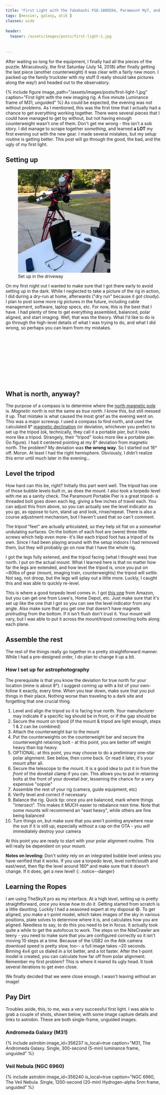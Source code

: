 ```yaml
---
title: "First Light with the Takahashi FSQ-106EDX4, Paramount MyT, and Atik 16200 Mono"
tags: [messier, galaxy, atik ]
classes: wide

header:
  teaser: /assets/images/posts/first-light-1.jpg


---
```


After waiting so long for the equipment, I finally had all the pieces of the puzzle.  Miraculously, the first Saturday (July 14, 2018) after finally getting the last piece (another counterweight) it was clear with a fairly new moon.  I packed up the family truckster with my stuff (I really should take pictures along the way!) and headed out to the observatory.

<!--more-->

{% 
  include figure image_path="/assets/images/posts/first-light-1.jpg" 
  caption="First light with the new imaging rig.  A five minute Luminance frame of M31, unguided" 
%}
As could be expected, the evening was not without problems.  As I mentioned, this was the first time that I actually had a chance to get everything working together.  There were several pieces that I could have managed to get by without, but not having enough counterweight wasn't one of them.  Don't get me wrong - this isn't a sob story.  I did manage to scrape together _something_, and learned **a LOT** my first evening out with the new gear.  I made several mistakes, but my setup routine is getting better.  This post will go through the good, the bad, and the ugly of my first light.

## Setting up

<figure style="width: 300px" class="align-left">
  <img src="/assets/images/posts/mount-setup-first-light.jpg" alt="">
  <figcaption>Set up in the driveway</figcaption>
</figure>On my first night out I wanted to make sure that I got there early to avoid setting up in the dark.  While I neglected to take a picture of the rig in action, I did during a dry-run at home, afterwards ("dry run" because it got cloudy).  I plan to post some more rig pictures in the future, including cable management, software, laptop specs, etc.  For now, this is the best that I have.  I had plenty of time to get everything assembled, balanced, polar aligned, and start imaging.  Well, that was the theory.  What I'd like to do is go through the high-level details of what I was trying to do, and what I did wrong, so perhaps you can learn from my mistakes.
<p style="height: 150px">&nbsp;</p>

## What is north, anyway?

The purpose of a compass is to determine where the [north magnetic pole](https://en.wikipedia.org/wiki/North_Magnetic_Pole) is.  _Magnetic_ north is not the same as _true north_.  I know this, but still messed it up.  That mistake is what caused the most grief as the evening went on.  This was a major screwup.  I used a compass to find north, and used the calculated 8° [magnetic declination](https://en.wikipedia.org/wiki/Magnetic_declination) (or deviation, whichever you prefer) to set up the tripod (ok, technically, they call it a portable pier, but it looks more like a tripod.  Strangely, their "tripod" looks more like a portable pier.  Go figure).  I had it centered pointing at my 8° deviation from magnetic north.  The problem?  My deviation was **the wrong way**.  So I started out 16° off.  Moron.  At least I had the right hemisphere.  Obviously, I didn't realize this error until much later in the evening...

## Level the tripod

How hard can this be, right?  Initially this part went well.  The tripod has one of those bubble levels built in, as does the mount.  I also took a torpedo level with me as a sanity check.  The Paramount Portable Pier is a great tripod- a threaded bolt goes down each leg, giving a few inches of travel each.  You can adjust this from above, so you can actually see the level indicator as you go, as oppose to turn, stand up and look, rinse/repeat.  There is also a course adjustment mechanism, but I haven't used that so can't comment.

The tripod "feet" are actually articulated, so they help sit flat on a _somewhat_ undulating surfaces.  On the bottom of each foot are (were) three little screws which help even more- it's like each tripod foot has a tripod of its own.  Since I had been playing around with the setup indoors I had removed them, but they will probably go on now that I have the whole rig.

I got the legs fully extened, and the tripod facing (what I thought was) true north.  I put on the actual mount.  What I learned here is that no matter how far the legs are extended, and how level the tripod is, once you put on ~80lbs of gear (mount, imaging train, counterweights) the tripod will _settle_.  Not sag, not droop, but the legs will splay out a little more.  Luckly, I caught this and was able to quickly re-level.

This is where a good torpedo level comes in.  I got [this one](https://www.amazon.com/gp/product/B001O1SRDG) from Amazon, but you can get one from Lowe's, Home Depot, etc.  Just make sure that it's set up like the one that I got so you can see the level indicator from any angle.  Also make sure that you get one that doesn't have magnets _protruding_ from the bottom.  If it isn't flush don't trust it.  Your mount will vary, but I was able to put it across the mount/tripod connecting bolts along each plane.

## Assemble the rest

The rest of the things really go together in a pretty straightforward manner.  While I had a pre-designed order, I do plan to change it up a bit.  

### How I set up for astrophotography

The prerequisite is that you know the deviation for true north for your location (mine is about 8°).  I suggest coming up with a list of your own- follow it exactly, every time.  When you tear down, make sure that you put things in their place.  Nothing worse than traveling to a dark site and forgetting that one crucial thing.

1. Level and align the tripod so it is facing true north.  Your manufacturer may indicate if a specific leg should be in front, or if the gap should be
2. Secure the mount on tripod (if the mount & tripod are light enough, steps 1 & 2 can be combined)
3. Attach the counterweight bar to the mount
4. Put the counterweights on the counterweight bar and secure the counterweight retaining bolt - at this point, you are better off weight heavy than top heavy.
5. OPTIONAL: at this point, you may choose to do a preliminary one-star polar alignment.  See below, then come back.  Or read it later, it's your mount after all.
6. Secure the telescope to the mount.  It is a good idea to put it in from the _front_ of the dovetail clamp if you can.  This allows you to put in retaining bolts at the front of your dovetail _bar_, lessening the chance for a very expensive "oopsie"
7. Assemble the rest of your rig (camera, guide equipment, etc)
8. Verify level and correct if necessary
9. Balance the rig.  Quick tip: once you are balanced, mark where things "intersect".  This makes it MUCH easier to rebalance next time.  Note that some mounts will recommend an "east heavy", while others are fine being balanced
10. Turn things on, but make sure that you aren't pointing anywhere near the sun if it is still up, especially without a cap on the OTA - you _will_ immediately destroy your camera

At this point you are ready to start with your polar alignment routine.  This will really be dependent on your mount.  

**Notes on leveling:** Don't solely rely on an integrated bubble level unless you have verified that it works.  If you use a torpedo level, level north/south and east/west, then flip the level around 180° and make sure that it doesn't change.  If it does, get a new level!
{: .notice--danger}

## Learning the Ropes

I am using TheSkyX pro as my interface.  At a high level, setting up is pretty straightforward, _once you know how to do it_.  Getting started from scratch is a little daunting.  Luckily I had a seasoned expert at my disposal :smile:.  To get aligned, you make a t-point model, which takes images of the sky in various positions, plate solves to determine where it is, and calculates how you are aligned.  Needless to say, to do this you need to be in focus.  It actually took quite a while to get the autofocus to work.  The steps on the NiteCrawler are teeny - you need to make sure that you are configured correctly so it isn't moving 10 steps at a time.  Because of the USB2 on the Atik camera download speed is pretty slow, too-- a full image takes ~20 seconds.  Binning 4x4 got us dialed in a lot better, and a lot faster.  After the t-point model is created, you can calculate how far off from polar alignment.  Remember my first problem?  This is where it reared its ugly head.  It took several iterations to get even close.  

We finally decided that we were close enough.  I wasn't leaving without an image!

## Pay Dirt

Troubles aside, this, to me, was a very successful first light.  I was able to grab a couple of shots, shown below, with some image capture details and links to astrobin.  These are both single-frame, unguided images.


### Andromeda Galaxy (M31)

{%
  include astrobin 
  image_id=356237
  is_local=true
  caption="M31, The Andromeda Galaxy.  Single, 300-second (5-min) luminance frame, unguided"
%}

### Veil Nebula (NGC 6960)

{%
  include astrobin 
  image_id=356240
  is_local=true
  caption="NGC 6960, The Veil Nebula.  Single, 1200-second (20-min) Hydrogen-alpha 5nm frame, unguided"
%}



